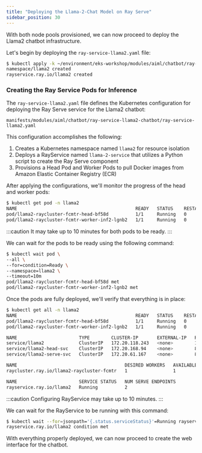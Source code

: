 ```yaml
---
title: "Deploying the Llama-2-Chat Model on Ray Serve"
sidebar_position: 30
---
```


With both node pools provisioned, we can now proceed to deploy the Llama2 chatbot infrastructure.

Let's begin by deploying the `ray-service-llama2.yaml` file:

```bash
$ kubectl apply -k ~/environment/eks-workshop/modules/aiml/chatbot/ray-service-llama2-chatbot
namespace/llama2 created
rayservice.ray.io/llama2 created
```

### Creating the Ray Service Pods for Inference

The `ray-service-llama2.yaml` file defines the Kubernetes configuration for deploying the Ray Serve service for the Llama2 chatbot:

```file
manifests/modules/aiml/chatbot/ray-service-llama2-chatbot/ray-service-llama2.yaml
```

This configuration accomplishes the following:

1. Creates a Kubernetes namespace named `llama2` for resource isolation
2. Deploys a RayService named `llama-2-service` that utilizes a Python script to create the Ray Serve component
3. Provisions a Head Pod and Worker Pods to pull Docker images from Amazon Elastic Container Registry (ECR)

After applying the configurations, we'll monitor the progress of the head and worker pods:

```bash
$ kubectl get pod -n llama2
NAME                                            READY   STATUS    RESTARTS   AGE
pod/llama2-raycluster-fcmtr-head-bf58d          1/1     Running   0          67m
pod/llama2-raycluster-fcmtr-worker-inf2-lgnb2   1/1     Running   0          5m30s
```

:::caution 
It may take up to 10 minutes for both pods to be ready.
:::

We can wait for the pods to be ready using the following command:

```bash
$ kubectl wait pod \
--all \
--for=condition=Ready \
--namespace=llama2 \
--timeout=10m
pod/llama2-raycluster-fcmtr-head-bf58d met
pod/llama2-raycluster-fcmtr-worker-inf2-lgnb2 met
```

Once the pods are fully deployed, we'll verify that everything is in place:

```bash
$ kubectl get all -n llama2
NAME                                            READY   STATUS    RESTARTS   AGE
pod/llama2-raycluster-fcmtr-head-bf58d          1/1     Running   0          67m
pod/llama2-raycluster-fcmtr-worker-inf2-lgnb2   1/1     Running   0          5m30s

NAME                       TYPE        CLUSTER-IP       EXTERNAL-IP   PORT(S)                                         AGE
service/llama2             ClusterIP   172.20.118.243   <none>        10001/TCP,8000/TCP,8080/TCP,6379/TCP,8265/TCP   67m
service/llama2-head-svc    ClusterIP   172.20.168.94    <none>        8080/TCP,6379/TCP,8265/TCP,10001/TCP,8000/TCP   57m
service/llama2-serve-svc   ClusterIP   172.20.61.167    <none>        8000/TCP                                        57m

NAME                                        DESIRED WORKERS   AVAILABLE WORKERS   CPUS   MEMORY        GPUS   STATUS   AGE
raycluster.ray.io/llama2-raycluster-fcmtr   1                 1                   184    704565270Ki   0      ready    67m

NAME                       SERVICE STATUS   NUM SERVE ENDPOINTS
rayservice.ray.io/llama2   Running          2
```

:::caution
Configuring RayService may take up to 10 minutes.
:::

We can wait for the RayService to be running with this command:

```bash
$ kubectl wait --for=jsonpath='{.status.serviceStatus}'=Running rayservice/llama2 -n llama2 --timeout=10m
rayservice.ray.io/llama2 condition met
```

With everything properly deployed, we can now proceed to create the web interface for the chatbot.
